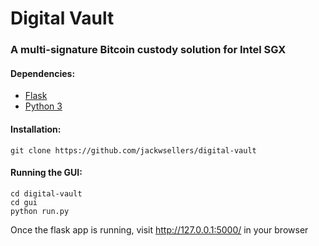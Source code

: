 # Digital Vault
### A multi-signature Bitcoin custody solution for Intel SGX
#### Dependencies:
- [Flask](http://flask.pocoo.org/)
- [Python 3](https://www.python.org/)
#### Installation:
```
git clone https://github.com/jackwsellers/digital-vault
```
#### Running the GUI:
```
cd digital-vault
cd gui
python run.py
```
Once the flask app is running, visit http://127.0.0.1:5000/ in your browser
